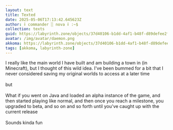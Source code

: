 ```yaml
---
layout: text
title: Texted
date: 2025-05-06T17:13:42.645623Z
author: ⸸ commander ░ nova ⸸ :~$
collection: texts
guid: https://labyrinth.zone/objects/37d40106-b1dd-4af1-b48f-d89defee2f85
avatar: /img/avatar/daemon.png
akkoma: https://labyrinth.zone/objects/37d40106-b1dd-4af1-b48f-d89defee2f85
tags: [akkoma, labyrinth-zone]
---
```


<p>I really like the main world I have built and am building a town in (in Minecraft), but I thought of this wild idea. I've been bummed for a bit that I never considered saving my original worlds to access at a later time<br><br>but<br><br>What if you went on Java and loaded an alpha instance of the game, and then started playing like normal, and then once you reach a milestone, you upgraded to beta, and so on and so forth until you've caught up with the current release<br><br>Sounds kinda fun</p>